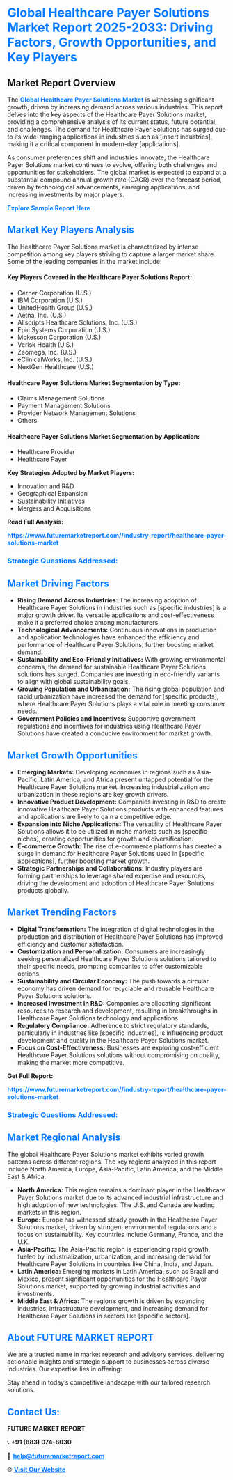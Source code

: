 <h1 style="color: #007BFF;">Global Healthcare Payer Solutions Market Report 2025-2033: Driving Factors, Growth Opportunities, and Key Players</h1>

<section id="overview">
<h2>Market Report Overview</h2>
<p>The <a href="https://www.futuremarketreport.com//industry-report/healthcare-payer-solutions-market" style="color: #007BFF; text-decoration: none;"><strong>Global Healthcare Payer Solutions Market</strong></a> is witnessing significant growth, driven by increasing demand across various industries. This report delves into the key aspects of the Healthcare Payer Solutions market, providing a comprehensive analysis of its current status, future potential, and challenges. The demand for Healthcare Payer Solutions has surged due to its wide-ranging applications in industries such as [insert industries], making it a critical component in modern-day [applications].</p>
<p>As consumer preferences shift and industries innovate, the Healthcare Payer Solutions market continues to evolve, offering both challenges and opportunities for stakeholders. The global market is expected to expand at a substantial compound annual growth rate (CAGR) over the forecast period, driven by technological advancements, emerging applications, and increasing investments by major players.</p>
</section>

<section id="overview">
<p><a href="https://www.futuremarketreport.com//request-sample/reportId=53136" style="color: #007BFF; text-decoration: none;"><strong>Explore Sample Report Here</strong></a></p>
</section>

<section id="key-players">
<h2 style="color: #007BFF;">Market Key Players Analysis</h2>
<p>The Healthcare Payer Solutions market is characterized by intense competition among key players striving to capture a larger market share. Some of the leading companies in the market include:</p>
<h4>Key Players Covered in the Healthcare Payer Solutions Report:</h4>
<ul><li>Cerner Corporation (U.S.)</li><li>IBM Corporation (U.S.)</li><li>UnitedHealth Group (U.S.)</li><li>Aetna, Inc. (U.S.)</li><li>Allscripts Healthcare Solutions, Inc. (U.S.)</li><li>Epic Systems Corporation (U.S.)</li><li>Mckesson Corporation (U.S.)</li><li>Verisk Health (U.S.)</li><li>Zeomega, Inc. (U.S.)</li><li>eClinicalWorks, Inc. (U.S.)</li><li>NextGen Healthcare (U.S.)</li></ul>
<h4>Healthcare Payer Solutions Market Segmentation by Type:</h4>
<ul><li>Claims Management Solutions</li><li>Payment Management Solutions</li><li>Provider Network Management Solutions</li><li>Others</li></ul>

<h4>Healthcare Payer Solutions Market Segmentation by Application:</h4>
<ul><li>Healthcare Provider</li><li>Healthcare Payer</li></ul>
<p><strong>Key Strategies Adopted by Market Players:</strong></p>
<ul>
<li>Innovation and R&D</li>
<li>Geographical Expansion</li>
<li>Sustainability Initiatives</li>
<li>Mergers and Acquisitions</li>
</ul>
</section>

<section>
<p><strong>Read Full Analysis: </strong></p><a href="https://www.futuremarketreport.com//industry-report/healthcare-payer-solutions-market" style="color: #007BFF; text-decoration: none;"><strong>https://www.futuremarketreport.com//industry-report/healthcare-payer-solutions-market</strong></a>
<h3 style="color: #007BFF;">Strategic Questions Addressed:</h3>
</section>

<section id="driving-factors">
<h2 style="color: #007BFF;">Market Driving Factors</h2>
<ul>
<li><strong>Rising Demand Across Industries:</strong> The increasing adoption of Healthcare Payer Solutions in industries such as [specific industries] is a major growth driver. Its versatile applications and cost-effectiveness make it a preferred choice among manufacturers.</li>
<li><strong>Technological Advancements:</strong> Continuous innovations in production and application technologies have enhanced the efficiency and performance of Healthcare Payer Solutions, further boosting market demand.</li>
<li><strong>Sustainability and Eco-Friendly Initiatives:</strong> With growing environmental concerns, the demand for sustainable Healthcare Payer Solutions solutions has surged. Companies are investing in eco-friendly variants to align with global sustainability goals.</li>
<li><strong>Growing Population and Urbanization:</strong> The rising global population and rapid urbanization have increased the demand for [specific products], where Healthcare Payer Solutions plays a vital role in meeting consumer needs.</li>
<li><strong>Government Policies and Incentives:</strong> Supportive government regulations and incentives for industries using Healthcare Payer Solutions have created a conducive environment for market growth.</li>
</ul>
</section>

<section id="growth-opportunities">
<h2 style="color: #007BFF;">Market Growth Opportunities</h2>
<ul>
<li><strong>Emerging Markets:</strong> Developing economies in regions such as Asia-Pacific, Latin America, and Africa present untapped potential for the Healthcare Payer Solutions market. Increasing industrialization and urbanization in these regions are key growth drivers.</li>
<li><strong>Innovative Product Development:</strong> Companies investing in R&D to create innovative Healthcare Payer Solutions products with enhanced features and applications are likely to gain a competitive edge.</li>
<li><strong>Expansion into Niche Applications:</strong> The versatility of Healthcare Payer Solutions allows it to be utilized in niche markets such as [specific niches], creating opportunities for growth and diversification.</li>
<li><strong>E-commerce Growth:</strong> The rise of e-commerce platforms has created a surge in demand for Healthcare Payer Solutions used in [specific applications], further boosting market growth.</li>
<li><strong>Strategic Partnerships and Collaborations:</strong> Industry players are forming partnerships to leverage shared expertise and resources, driving the development and adoption of Healthcare Payer Solutions products globally.</li>
</ul>
</section>

<section id="trending-factors">
<h2 style="color: #007BFF;">Market Trending Factors</h2>
<ul>
<li><strong>Digital Transformation:</strong> The integration of digital technologies in the production and distribution of Healthcare Payer Solutions has improved efficiency and customer satisfaction.</li>
<li><strong>Customization and Personalization:</strong> Consumers are increasingly seeking personalized Healthcare Payer Solutions solutions tailored to their specific needs, prompting companies to offer customizable options.</li>
<li><strong>Sustainability and Circular Economy:</strong> The push towards a circular economy has driven demand for recyclable and reusable Healthcare Payer Solutions solutions.</li>
<li><strong>Increased Investment in R&D:</strong> Companies are allocating significant resources to research and development, resulting in breakthroughs in Healthcare Payer Solutions technology and applications.</li>
<li><strong>Regulatory Compliance:</strong> Adherence to strict regulatory standards, particularly in industries like [specific industries], is influencing product development and quality in the Healthcare Payer Solutions market.</li>
<li><strong>Focus on Cost-Effectiveness:</strong> Businesses are exploring cost-efficient Healthcare Payer Solutions solutions without compromising on quality, making the market more competitive.</li>
</ul>
</section>

<section>
<p><strong>Get Full Report: </strong></p><a href="https://www.futuremarketreport.com//industry-report/healthcare-payer-solutions-market" style="color: #007BFF; text-decoration: none;"><strong>https://www.futuremarketreport.com//industry-report/healthcare-payer-solutions-market</strong></a>
<h3 style="color: #007BFF;">Strategic Questions Addressed:</h3>
</section>


<section id="regional-analysis">
<h2 style="color: #007BFF;">Market Regional Analysis</h2>
<p>The global Healthcare Payer Solutions market exhibits varied growth patterns across different regions. The key regions analyzed in this report include North America, Europe, Asia-Pacific, Latin America, and the Middle East & Africa:</p>
<ul>
<li><strong>North America:</strong> This region remains a dominant player in the Healthcare Payer Solutions market due to its advanced industrial infrastructure and high adoption of new technologies. The U.S. and Canada are leading markets in this region.</li>
<li><strong>Europe:</strong> Europe has witnessed steady growth in the Healthcare Payer Solutions market, driven by stringent environmental regulations and a focus on sustainability. Key countries include Germany, France, and the U.K.</li>
<li><strong>Asia-Pacific:</strong> The Asia-Pacific region is experiencing rapid growth, fueled by industrialization, urbanization, and increasing demand for Healthcare Payer Solutions in countries like China, India, and Japan.</li>
<li><strong>Latin America:</strong> Emerging markets in Latin America, such as Brazil and Mexico, present significant opportunities for the Healthcare Payer Solutions market, supported by growing industrial activities and investments.</li>
<li><strong>Middle East & Africa:</strong> The region’s growth is driven by expanding industries, infrastructure development, and increasing demand for Healthcare Payer Solutions in sectors like [specific sectors].</li>
</ul>
</section>

<footer>
<h2 style="color: #007BFF;">About FUTURE MARKET REPORT</h2>
<p>We are a trusted name in market research and advisory services, delivering actionable insights and strategic support to businesses across diverse industries. Our expertise lies in offering:</p>

<p>Stay ahead in today’s competitive landscape with our tailored research solutions.</p>

<h2 style="color: #007BFF;">Contact Us:</h2>
<p><strong>FUTURE MARKET REPORT</strong></p>
<p>📞 <strong>+91 (883) 074-8030</strong></p>
<p>📧 <strong><a href="mailto:help@futuremarketreport.com" style="color: #007BFF;">help@futuremarketreport.com</a></strong></p>
<p>🌐 <strong><a href="https://www.futuremarketreport.com/" style="color: #007BFF;">Visit Our Website</a></strong></p>
</footer>